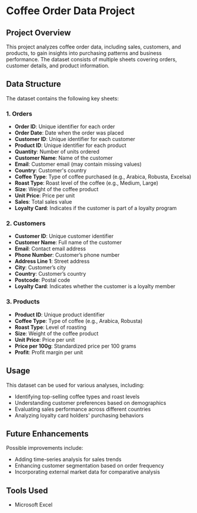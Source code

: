 # Coffee Order Data Project

## Project Overview
This project analyzes coffee order data, including sales, customers, and products, to gain insights into purchasing patterns and business performance. The dataset consists of multiple sheets covering orders, customer details, and product information.

## Data Structure
The dataset contains the following key sheets:

### 1. Orders
- **Order ID**: Unique identifier for each order
- **Order Date**: Date when the order was placed
- **Customer ID**: Unique identifier for each customer
- **Product ID**: Unique identifier for each product
- **Quantity**: Number of units ordered
- **Customer Name**: Name of the customer
- **Email**: Customer email (may contain missing values)
- **Country**: Customer's country
- **Coffee Type**: Type of coffee purchased (e.g., Arabica, Robusta, Excelsa)
- **Roast Type**: Roast level of the coffee (e.g., Medium, Large)
- **Size**: Weight of the coffee product
- **Unit Price**: Price per unit
- **Sales**: Total sales value
- **Loyalty Card**: Indicates if the customer is part of a loyalty program

### 2. Customers
- **Customer ID**: Unique customer identifier
- **Customer Name**: Full name of the customer
- **Email**: Contact email address
- **Phone Number**: Customer’s phone number
- **Address Line 1**: Street address
- **City**: Customer’s city
- **Country**: Customer’s country
- **Postcode**: Postal code
- **Loyalty Card**: Indicates whether the customer is a loyalty member

### 3. Products
- **Product ID**: Unique product identifier
- **Coffee Type**: Type of coffee (e.g., Arabica, Robusta)
- **Roast Type**: Level of roasting
- **Size**: Weight of the coffee product
- **Unit Price**: Price per unit
- **Price per 100g**: Standardized price per 100 grams
- **Profit**: Profit margin per unit

## Usage
This dataset can be used for various analyses, including:
- Identifying top-selling coffee types and roast levels
- Understanding customer preferences based on demographics
- Evaluating sales performance across different countries
- Analyzing loyalty card holders' purchasing behaviors

## Future Enhancements
Possible improvements include:
- Adding time-series analysis for sales trends
- Enhancing customer segmentation based on order frequency
- Incorporating external market data for comparative analysis

## Tools Used
- Microsoft Excel

